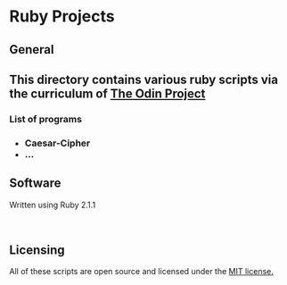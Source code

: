 <h1> Ruby Projects </h1>
<h2> General <h2>
<p>
This directory contains various ruby scripts via the curriculum of <a href="http://www.theodinproject.	com/ruby-programming">The Odin Project</a>
</p>
<h3>List of programs<h3>
	<ul>
		<li>Caesar-Cipher</li>
		<li>...</li>
	</ul>

<h2>Software</h2>
<p>Written using Ruby 2.1.1</p>

<br>


<h2>Licensing</h2>
<p>All of these scripts are open source and licensed under the <a href="http://opensource.org/licenses/MIT">MIT license.</a></p>
